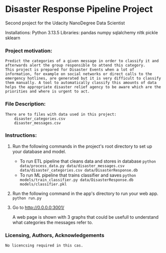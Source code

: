 # Disaster Response Pipeline Project

Second project for the Udacity NanoDegree Data Scientist

Installations:
    Python 3.13.5
    Libraries: 
        pandas
        numpy
        sqlalchemy
        nltk
        pickle
        sklearn

### Project motivation:

    Predict the categories of a given message in order to classify it and afterwards alert the group responsible to attend this category.
    This project is prepared for Disaster Events when a lot of information, for example on social networks or direct calls to the emergency hotlines, are generated but it is very difficult to classify them manually. A tool to automatically classify this amounts of data helps the appropriate disaster relief agency to be aware which are the priorities and where is urgent to act.

### File Description:

    There are to files with data used in this project: 
        disaster_categories.csv
        disaster_messages.csv

### Instructions:
1. Run the following commands in the project's root directory to set up your database and model.

    - To run ETL pipeline that cleans data and stores in database
        `python data/process_data.py data/disaster_messages.csv data/disaster_categories.csv data/DisasterResponse.db`
    - To run ML pipeline that trains classifier and saves
        `python models/train_classifier.py data/DisasterResponse.db models/classifier.pkl`

2. Run the following command in the app's directory to run your web app.
    `python run.py`

3. Go to http://0.0.0.0:3001/

    A web page is shown with 3 graphs that could be usefull to understand what categories the messages refer to.


### Licensing, Authors, Acknowledgements

    No licencsing required in this cas.